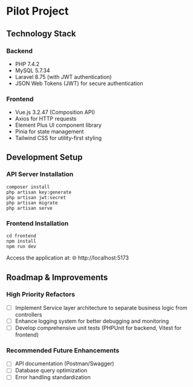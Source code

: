 # Pilot Project
## Technology Stack
### Backend
- PHP 7.4.2
- MySQL 5.7.34
- Laravel 8.75 (with JWT authentication)
- JSON Web Tokens (JWT) for secure authentication
### Frontend
- Vue.js 3.2.47 (Composition API)
- Axios for HTTP requests
- Element Plus UI component library
- Pinia for state management
- Tailwind CSS for utility-first styling
## Development Setup
### API Server Installation
```shell
composer install
php artisan key:generate
php artisan jwt:secret
php artisan migrate
php artisan serve
```
### Frontend Installation
```shell
cd frontend
npm install
npm run dev
```
Access the application at:
🌐 http://localhost:5173

## Roadmap & Improvements
### High Priority Refactors
- [ ] Implement Service layer architecture to separate business logic from controllers
- [ ] Enhance logging system for better debugging and monitoring
- [ ] Develop comprehensive unit tests (PHPUnit for backend, Vitest for frontend)
### Recommended Future Enhancements
- [ ] API documentation (Postman/Swagger)
- [ ] Database query optimization
- [ ] Error handling standardization
